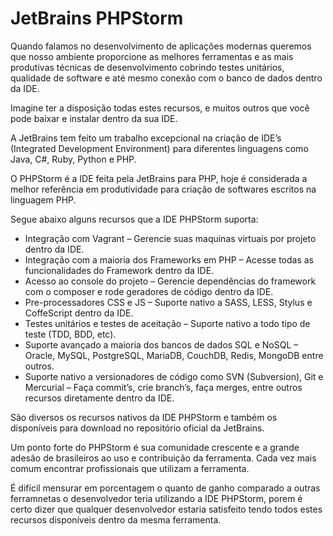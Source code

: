 JetBrains PHPStorm
=

Quando falamos no desenvolvimento de aplicações modernas queremos que nosso ambiente proporcione as melhores ferramentas e as mais produtivas técnicas de desenvolvimento cobrindo testes unitários, qualidade de software e até mesmo conexão com o banco de dados dentro da IDE.

Imagine ter a disposição todas estes recursos, e muitos outros que você pode baixar e instalar dentro da sua IDE.

A JetBrains tem feito um trabalho excepcional na criação de IDE’s (Integrated Development Environment) para diferentes linguagens como Java, C#, Ruby, Python e PHP.

O PHPStorm é a IDE feita pela JetBrains para PHP, hoje é considerada a melhor referência em produtividade para criação de softwares escritos na linguagem PHP.

Segue abaixo alguns recursos que a IDE PHPStorm suporta:

- Integração com Vagrant – Gerencie suas maquinas virtuais por projeto dentro da IDE.
- Integração com a maioria dos Frameworks em PHP – Acesse todas as funcionalidades do Framework dentro da IDE.
- Acesso ao console do projeto – Gerencie dependências do framework com o composer e rode geradores de código dentro da IDE.
- Pre-processadores CSS e JS – Suporte nativo a SASS, LESS, Stylus e CoffeScript dentro da IDE.
- Testes unitários e testes de aceitação – Suporte nativo a todo tipo de teste (TDD, BDD, etc).
- Suporte avançado a maioria dos bancos de dados SQL e NoSQL – Oracle, MySQL, PostgreSQL, MariaDB, CouchDB, Redis, MongoDB entre outros.
- Suporte nativo a versionadores de código como SVN (Subversion), Git e Mercurial – Faça commit’s, crie branch’s, faça merges, entre outros recursos diretamente dentro da IDE.

São diversos os recursos nativos da IDE PHPStorm e também os disponíveis para download no repositório oficial da JetBrains.

Um ponto forte do PHPStorm é sua comunidade crescente e a grande adesão de brasileiros ao uso e contribuição da ferramenta. Cada vez mais comum encontrar profissionais que utilizam a ferramenta.

É difícil mensurar em porcentagem o quanto de ganho comparado a outras ferramnetas o desenvolvedor teria utilizando a IDE PHPStorm, porem é certo dizer que qualquer desenvolvedor estaria satisfeito tendo todos estes recursos disponíveis dentro da mesma ferramenta.
